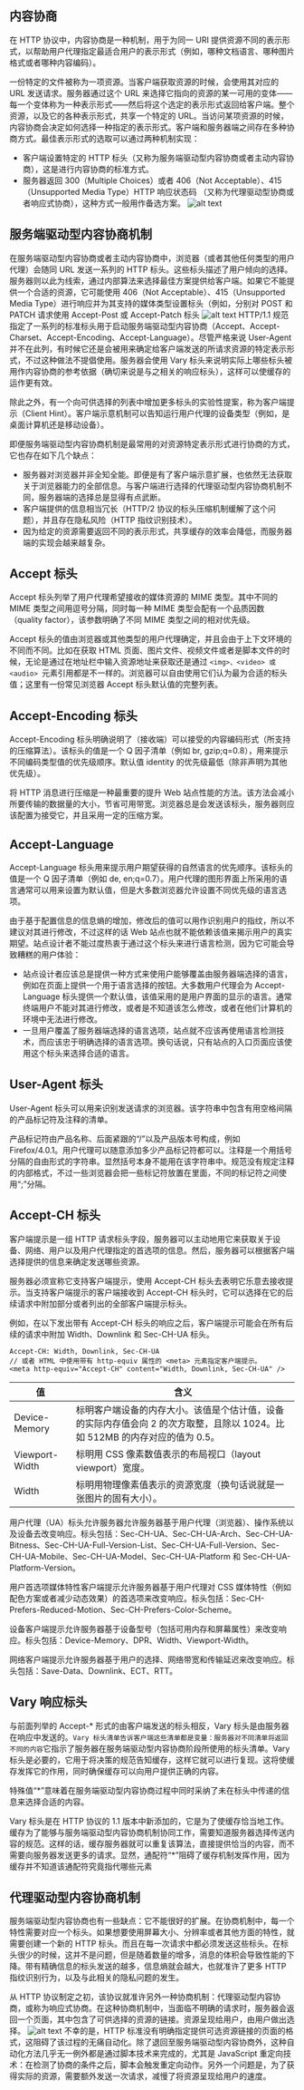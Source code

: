 ## 内容协商

在 HTTP 协议中，内容协商是一种机制，用于为同一 URI 提供资源不同的表示形式，以帮助用户代理指定最适合用户的表示形式（例如，哪种文档语言、哪种图片格式或者哪种内容编码）。

一份特定的文件被称为一项资源。当客户端获取资源的时候，会使用其对应的 URL 发送请求。服务器通过这个 URL 来选择它指向的资源的某一可用的变体——每一个变体称为一种表示形式——然后将这个选定的表示形式返回给客户端。整个资源，以及它的各种表示形式，共享一个特定的 URL。当访问某项资源的时候，内容协商会决定如何选择一种指定的表示形式。客户端和服务器端之间存在多种协商方式。最佳表示形式的选取可以通过两种机制实现：

- 客户端设置特定的 HTTP 标头（又称为服务端驱动型内容协商或者主动内容协商），这是进行内容协商的标准方式。
- 服务器返回 300（Multiple Choices）或者 406（Not Acceptable）、415（Unsupported Media Type）HTTP 响应状态码 （又称为代理驱动型协商或者响应式协商），这种方式一般用作备选方案。
  ![alt text](image-1.png)

## 服务端驱动型内容协商机制

在服务端驱动型内容协商或者主动内容协商中，浏览器（或者其他任何类型的用户代理）会随同 URL 发送一系列的 HTTP 标头。这些标头描述了用户倾向的选择。服务器则以此为线索，通过内部算法来选择最佳方案提供给客户端。如果它不能提供一个合适的资源，它可能使用 406（Not Acceptable）、415（Unsupported Media Type）进行响应并为其支持的媒体类型设置标头（例如，分别对 POST 和 PATCH 请求使用 Accept-Post 或 Accept-Patch 标头
![alt text](image-2.png)
HTTP/1.1 规范指定了一系列的标准标头用于启动服务端驱动型内容协商（Accept、Accept-Charset、Accept-Encoding、Accept-Language）。尽管严格来说 User-Agent 并不在此列，有时候它还是会被用来确定给客户端发送的所请求资源的特定表示形式，不过这种做法不提倡使用。服务器会使用 Vary 标头来说明实际上哪些标头被用作内容协商的参考依据（确切来说是与之相关的响应标头），这样可以使缓存的运作更有效。

除此之外，有一个向可供选择的列表中增加更多标头的实验性提案，称为客户端提示（Client Hint）。客户端示意机制可以告知运行用户代理的设备类型（例如，是桌面计算机还是移动设备）。

即便服务端驱动型内容协商机制是最常用的对资源特定表示形式进行协商的方式，它也存在如下几个缺点：

- 服务器对浏览器并非全知全能。即便是有了客户端示意扩展，也依然无法获取关于浏览器能力的全部信息。与客户端进行选择的代理驱动型内容协商机制不同，服务器端的选择总是显得有点武断。
- 客户端提供的信息相当冗长（HTTP/2 协议的标头压缩机制缓解了这个问题），并且存在隐私风险（HTTP 指纹识别技术）。
- 因为给定的资源需要返回不同的表示形式，共享缓存的效率会降低，而服务器端的实现会越来越复杂。

## Accept 标头

Accept 标头列举了用户代理希望接收的媒体资源的 MIME 类型。其中不同的 MIME 类型之间用逗号分隔，同时每一种 MIME 类型会配有一个品质因数（quality factor），该参数明确了不同 MIME 类型之间的相对优先级。

Accept 标头的值由浏览器或其他类型的用户代理确定，并且会由于上下文环境的不同而不同。比如在获取 HTML 页面、图片文件、视频文件或者是脚本文件的时候，无论是通过在地址栏中输入资源地址来获取还是通过 `<img>、<video> 或 <audio> `元素引用都是不一样的。浏览器可以自由使用它们认为最为合适的标头值；这里有一份常见浏览器 Accept 标头默认值的完整列表。

## Accept-Encoding 标头

Accept-Encoding 标头明确说明了（接收端）可以接受的内容编码形式（所支持的压缩算法）。该标头的值是一个 Q 因子清单（例如 br, gzip;q=0.8），用来提示不同编码类型值的优先级顺序。默认值 identity 的优先级最低（除非声明为其他优先级）。

将 HTTP 消息进行压缩是一种最重要的提升 Web 站点性能的方法。该方法会减小所要传输的数据量的大小，节省可用带宽。浏览器总是会发送该标头，服务器则应该配置为接受它，并且采用一定的压缩方案。

## Accept-Language

Accept-Language 标头用来提示用户期望获得的自然语言的优先顺序。该标头的值是一个 Q 因子清单（例如 de, en;q=0.7）。用户代理的图形界面上所采用的语言通常可以用来设置为默认值，但是大多数浏览器允许设置不同优先级的语言选项。

由于基于配置信息的信息熵的增加，修改后的值可以用作识别用户的指纹，所以不建议对其进行修改，不过这样的话 Web 站点也就不能依赖该值来揭示用户的真实期望。站点设计者不能过度热衷于通过这个标头来进行语言检测，因为它可能会导致糟糕的用户体验：

- 站点设计者应该总是提供一种方式来使用户能够覆盖由服务器端选择的语言，例如在页面上提供一个用于语言选择的按钮。大多数用户代理会为 Accept-Language 标头提供一个默认值，该值采用的是用户界面的显示的语言。通常终端用户不能对其进行修改，或者是不知道该怎么修改，或者在他们计算机的环境中无法进行修改。
- 一旦用户覆盖了服务器端选择的语言选项，站点就不应该再使用语言检测技术，而应该忠于明确选择的语言选项。换句话说，只有站点的入口页面应该使用这个标头来选择合适的语言。

## User-Agent 标头

User-Agent 标头可以用来识别发送请求的浏览器。该字符串中包含有用空格间隔的产品标记符及注释的清单。

产品标记符由产品名称、后面紧跟的“/”以及产品版本号构成，例如 Firefox/4.0.1。用户代理可以随意添加多少产品标记符都可以。注释是一个用括号分隔的自由形式的字符串。显然括号本身不能用在该字符串中。规范没有规定注释的内部格式，不过一些浏览器会把一些标记符放置在里面，不同的标记符之间使用“;”分隔。

## Accept-CH 标头

客户端提示是一组 HTTP 请求标头字段，服务器可以主动地用它来获取关于设备、网络、用户以及用户代理指定的首选项的信息。然后，服务器可以根据客户端选择提供的信息来确定发送哪些资源。

服务器必须宣称它支持客户端提示，使用 Accept-CH 标头去表明它乐意去接收提示。当支持客户端提示的客户端接收到 Accept-CH 标头时，它可以选择在它的后续请求中附加部分或者列出的全部客户端提示标头。

例如，在以下发出带有 Accept-CH 标头的响应之后，客户端提示可能会在所有后续的请求中附加 Width、Downlink 和 Sec-CH-UA 标头。

```http
Accept-CH: Width, Downlink, Sec-CH-UA
// 或者 HTML 中使用带有 http-equiv 属性的 <meta> 元素指定客户端提示。
<meta http-equiv="Accept-CH" content="Width, Downlink, Sec-CH-UA" />
```

| 值             | 含义                                                                                                                        |
| -------------- | --------------------------------------------------------------------------------------------------------------------------- |
| Device-Memory  | 标明客户端设备的内存大小。该值是个估计值，设备的实际内存值会向 2 的次方取整，且除以 1024。比如 512MB 的内存对应的值为 0.5。 |
| Viewport-Width | 标明用 CSS 像素数值表示的布局视口（layout viewport）宽度。                                                                  |
| Width          | 标明用物理像素值表示的资源宽度（换句话说就是一张图片的固有大小）。                                                          |

用户代理（UA）标头允许服务器允许服务器基于用户代理（浏览器）、操作系统以及设备去改变响应。标头包括：Sec-CH-UA、Sec-CH-UA-Arch、Sec-CH-UA-Bitness、Sec-CH-UA-Full-Version-List、Sec-CH-UA-Full-Version、Sec-CH-UA-Mobile、Sec-CH-UA-Model、Sec-CH-UA-Platform 和 Sec-CH-UA-Platform-Version。

用户首选项媒体特性客户端提示允许服务器基于用户代理对 CSS 媒体特性（例如配色方案或者减少动态效果）的首选项来改变响应。标头包括：Sec-CH-Prefers-Reduced-Motion、Sec-CH-Prefers-Color-Scheme。

设备客户端提示允许服务器基于设备型号（包括可用内存和屏幕属性）来改变响应。标头包括：Device-Memory、DPR、Width、Viewport-Width。

网络客户端提示允许服务器基于用户的选择、网络带宽和传输延迟来改变响应。标头包括：Save-Data、Downlink、ECT、RTT。

## Vary 响应标头

与前面列举的 Accept-\* 形式的由客户端发送的标头相反，Vary 标头是由服务器在响应中发送的。`Vary 标头清单告诉客户端这些清单都是变量：服务器对不同清单将返回不同的内容`它指示了服务器在服务端驱动型内容协商阶段所使用的标头清单。Vary 标头是必要的，它用于将决策的规范告知缓存，这样它就可以进行复现。这将使缓存发挥它的作用，同时确保缓存可以向用户提供正确的内容。

特殊值“\*”意味着在服务端驱动型内容协商过程中同时采纳了未在标头中传递的信息来选择合适的内容。

Vary 标头是在 HTTP 协议的 1.1 版本中新添加的，它是为了使缓存恰当地工作。缓存为了能够与服务端驱动型内容协商机制协同工作，需要知道服务器选择传送内容的规范。这样的话，缓存服务器就可以重复该算法，直接提供恰当的内容，而不需要向服务器发送更多的请求。显然，通配符“\*”阻碍了缓存机制发挥作用，因为缓存并不知道该通配符究竟指代哪些元素

## 代理驱动型内容协商机制

服务端驱动型内容协商也有一些缺点：它不能很好的扩展。在协商机制中，每一个特性需要对应一个标头。如果想要使用屏幕大小、分辨率或者其他方面的特性，就需要创建一个新的 HTTP 标头。而且在每一次请求中都必须发送这些标头。在标头很少的时候，这并不是问题，但是随着数量的增多，消息的体积会导致性能的下降。带有精确信息的标头发送的越多，信息熵就会越大，也就准许了更多 HTTP 指纹识别行为，以及与此相关的隐私问题的发生。

从 HTTP 协议制定之初，该协议就准许另外一种协商机制：代理驱动型内容协商，或称为响应式协商。在这种协商机制中，当面临不明确的请求时，服务器会返回一个页面，其中包含了可供选择的资源的链接。资源呈现给用户，由用户做出选择。
![alt text](image-3.png)
不幸的是，HTTP 标准没有明确指定提供可选资源链接的页面的格式，这阻碍了该过程的无痛自动化。除了退回至服务端驱动型内容协商外，这种自动化方法几乎无一例外都是通过脚本技术来完成的，尤其是 JavaScript 重定向技术：在检测了协商的条件之后，脚本会触发重定向动作。另外一个问题是，为了获得实际的资源，需要额外发送一次请求，减慢了将资源呈现给用户的速度。
